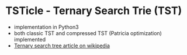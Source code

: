 # TSTicle - Ternary Search Trie (TST)

+ implementation in Python3
+ both classic TST and compressed TST (Patricia optimization) implemented
+ [Ternary search tree article on wikipedia](https://en.wikipedia.org/wiki/Ternary_search_tree)
